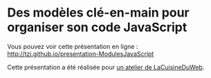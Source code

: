 Des modèles clé-en-main pour organiser son code JavaScript
===============

Vous pouvez voir cette présentation en ligne : <http://tzi.github.io/presentation-ModulesJavaScript>

Cette présentation a été réalisée pour [un atelier de LaCuisineDuWeb](http://www.lacuisineduweb.com/ai1ec_event/des-modeles-cle-en-main-pour-organiser-son-code-javascript?instance_id=).
